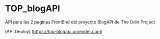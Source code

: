 # TOP_blogAPI

API para las 2 paginas FrontEnd del proyecto BlogAPI de The Odin Project

[API Deploy] (https://top-blogapi.onrender.com)
